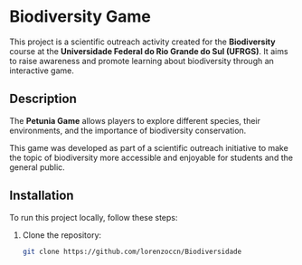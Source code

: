# Biodiversity Game

This project is a scientific outreach activity created for the **Biodiversity** course at the **Universidade Federal do Rio Grande do Sul (UFRGS)**. It aims to raise awareness and promote learning about biodiversity through an interactive game.

## Description

The **Petunia Game** allows players to explore different species, their environments, and the importance of biodiversity conservation. 

This game was developed as part of a scientific outreach initiative to make the topic of biodiversity more accessible and enjoyable for students and the general public.

## Installation

To run this project locally, follow these steps:

1. Clone the repository:
   ```bash
   git clone https://github.com/lorenzoccn/Biodiversidade
   ```
